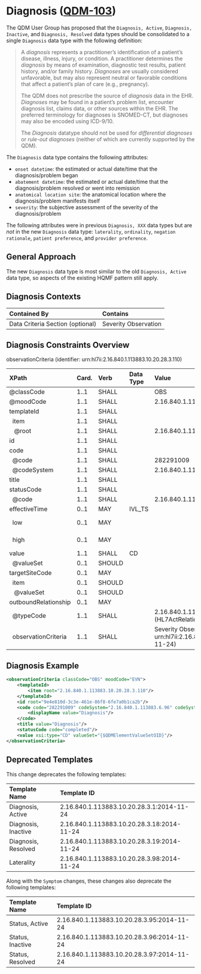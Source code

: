 Diagnosis ([QDM-103](http://jira.oncprojectracking.org/browse/QDM-103)\)
========================================================================

The QDM User Group has proposed that the `Diagnosis, Active`, `Diagnosis, Inactive`, and `Diagnosis, Resolved` data types should be consolidated to a single `Diagnosis` data type with the following definition:

> A *diagnosis* represents a practitioner’s identification of a patient’s disease, illness, injury, or condition. A practitioner determines the *diagnosis* by means of examination, diagnostic test results, patient history, and/or family history. *Diagnoses* are usually considered unfavorable, but may also represent neutral or favorable conditions that affect a patient’s plan of care (e.g., pregnancy).
>
> The QDM does not prescribe the source of *diagnosis* data in the EHR. *Diagnoses* may be found in a patient’s problem list, encounter diagnosis list, claims data, or other sources within the EHR. The preferred terminology for diagnoses is SNOMED-CT, but diagnoses may also be encoded using ICD-9/10.
>
> The *Diagnosis* datatype should not be used for *differential diagnoses* or *rule-out diagnoses* (neither of which are currently supported by the QDM).

The `Diagnosis` data type contains the following attributes:

-	`onset datetime`: the estimated or actual date/time that the diagnosis/problem began
-	`abatement datetime`: the estimated or actual date/time that the diagnosis/problem resolved or went into remission
-	`anatomical location site`: the anatomical location where the diagnosis/problem manifests itself
-	`severity`: the subjective assessment of the severity of the diagnosis/problem

The following attributes were in previous `Diagnosis, XXX` data types but are *not* in the new `Diagnosis` data type: `laterality`, `ordinality`, `negation rationale`, `patient preference`, and `provider preference`.

General Approach
----------------

The new `Diagnosis` data type is most similar to the old `Diagnosis, Active` data type, so aspects of the existing HQMF pattern still apply.

Diagnosis Contexts
------------------

| Contained By                     | Contains             |
|:---------------------------------|:---------------------|
| Data Criteria Section (optional) | Severity Observation |

Diagnosis Constraints Overview
------------------------------

observationCriteria (identifier: urn:hl7ii:2.16.840.1.113883.10.20.28.3.110)

| XPath                      | Card. | Verb   | Data Type | Value                                                                                   | QDM Attribute                       |
|:---------------------------|:------|:-------|:----------|:----------------------------------------------------------------------------------------|:------------------------------------|
| @classCode                 | 1..1  | SHALL  |           | OBS                                                                                     |                                     |
| @moodCode                  | 1..1  | SHALL  |           | 2.16.840.1.113883.5.1001 (ActMood) = EVN                                                |                                     |
| templateId                 | 1..1  | SHALL  |           |                                                                                         |                                     |
| &nbsp; item                | 1..1  | SHALL  |           |                                                                                         |                                     |
| &nbsp;&nbsp; @root         | 1..1  | SHALL  |           | 2.16.840.1.113883.10.20.28.3.110                                                        |                                     |
| id                         | 1..1  | SHALL  |           |                                                                                         |                                     |
| code                       | 1..1  | SHALL  |           |                                                                                         |                                     |
| &nbsp; @code               | 1..1  | SHALL  |           | 282291009                                                                               |                                     |
| &nbsp; @codeSystem         | 1..1  | SHALL  |           | 2.16.840.1.113883.6.96 (SNOMED CT)                                                      |                                     |
| title                      | 1..1  | SHALL  |           |                                                                                         |                                     |
| statusCode                 | 1..1  | SHALL  |           |                                                                                         |                                     |
| &nbsp; @code               | 1..1  | SHALL  |           | 2.16.840.1.113883.5.14 (ActStatus) = completed                                          |                                     |
| effectiveTime              | 0..1  | MAY    | IVL_TS    |                                                                                         |                                     |
| &nbsp; low                 | 0..1  | MAY    |           |                                                                                         | onset datetime *(default start)*    |
| &nbsp; high                | 0..1  | MAY    |           |                                                                                         | abatement datetime *(default stop)* |
| value                      | 1..1  | SHALL  | CD        |                                                                                         |                                     |
| &nbsp; @valueSet           | 0..1  | SHOULD |           |                                                                                         | {$QDMElementValueSetOID}            |
| targetSiteCode             | 0..1  | MAY    |           |                                                                                         |                                     |
| &nbsp; item                | 0..1  | SHOULD |           |                                                                                         |                                     |
| &nbsp;&nbsp; @valueSet     | 0..1  | SHOULD |           |                                                                                         | anatomical location site            |
| outboundRelationship       | 0..1  | MAY    |           |                                                                                         |                                     |
| &nbsp; @typeCode           | 1..1  | SHALL  |           | 2.16.840.1.113883.5.1002 (HL7ActRelationshipType) = REFR                                |                                     |
| &nbsp; observationCriteria | 1..1  | SHALL  |           | Severity Observation (identifier: urn:hl7ii:2.16.840.1.113883.10.20.28.3.93:2014-11-24) | severity                            |

Diagnosis Example
-----------------

```xml
<observationCriteria classCode="OBS" moodCode="EVN">
    <templateId>
        <item root="2.16.840.1.113883.10.20.28.3.110"/>
    </templateId>
    <id root="9e4e810d-3c3e-461e-86f8-6fe7a0b1ca2b"/>
    <code code="282291009" codeSystem="2.16.840.1.113883.6.96" codeSystemName="SNOMED CT">
        <displayName value="Diagnosis"/>
    </code>
    <title value="Diagnosis"/>
    <statusCode code="completed"/>
    <value xsi:type="CD" valueSet="{$QDMElementValueSetOID}"/>
</observationCriteria>
```

Deprecated Templates
--------------------

This change deprecates the following templates:

| Template Name       | Template ID                                |
|:--------------------|:-------------------------------------------|
| Diagnosis, Active   | 2.16.840.1.113883.10.20.28.3.1:2014-11-24  |
| Diagnosis, Inactive | 2.16.840.1.113883.10.20.28.3.18:2014-11-24 |
| Diagnosis, Resolved | 2.16.840.1.113883.10.20.28.3.19:2014-11-24 |
| Laterality          | 2.16.840.1.113883.10.20.28.3.98:2014-11-24 |

Along with the `Symptom` changes, these changes also deprecate the following templates:

| Template Name    | Template ID                                |
|:-----------------|:-------------------------------------------|
| Status, Active   | 2.16.840.1.113883.10.20.28.3.95:2014-11-24 |
| Status, Inactive | 2.16.840.1.113883.10.20.28.3.96:2014-11-24 |
| Status, Resolved | 2.16.840.1.113883.10.20.28.3.97:2014-11-24 |
